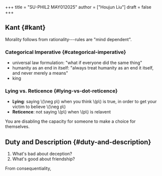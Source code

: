 +++
title = "SU-PHIL2 MAY012025"
author = ["Houjun Liu"]
draft = false
+++

## Kant {#kant}

Morality follows from rationality---rules are "mind dependent".


### Categorical Imperative {#categorical-imperative}

-   universal law formulation: "what if everyone did the same thing"
-   humanity as an end in itself: "always treat humanity as an end it itself, and never merely a means"
-   king


### Lying vs. Reticence {#lying-vs-dot-reticence}

-   **Lying**: saying \\(\neg p\\) when you think \\(p\\) is true, in order to get your victim to believe \\(\neg p\\)
-   **Reticence**: not saying \\(p\\) when \\(p\\) is relavent

You are disabling the capacity for someone to make a choice for themselves.


## Duty and Description {#duty-and-description}

1.  What's bad about deception?
2.  What's good about friendship?

From consequentiality,
